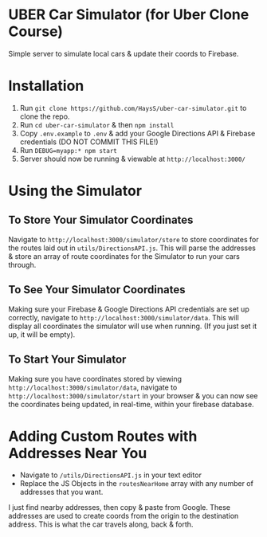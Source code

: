 # UBER Car Simulator (for Uber Clone Course)
Simple server to simulate local cars &amp; update their coords to Firebase.

# Installation
1. Run `git clone https://github.com/HaysS/uber-car-simulator.git` to clone the repo.
2. Run `cd uber-car-simulator` & then `npm install`
3. Copy `.env.example` to `.env` & add your Google Directions API & Firebase credentials (DO NOT COMMIT THIS FILE!)
4. Run `DEBUG=myapp:* npm start`
5. Server should now be running & viewable at `http://localhost:3000/`

# Using the Simulator
## To Store Your Simulator Coordinates
Navigate to `http://localhost:3000/simulator/store` to store coordinates for the routes laid out in `utils/DirectionsAPI.js`. This will parse the addresses & store an array of route coordinates for the Simulator to run your cars through.

## To See Your Simulator Coordinates
Making sure your Firebase & Google Directions API credentials are set up correctly, navigate to `http://localhost:3000/simulator/data`. This will display all coordinates the simulator will use when running. (If you just set it up, it will be empty).
 
## To Start Your Simulator
Making sure you have coordinates stored by viewing `http://localhost:3000/simulator/data`, navigate to `http://localhost:3000/simulator/start` in your browser & you can now see the coordinates being updated, in real-time, within your firebase database.

# Adding Custom Routes with Addresses Near You
- Navigate to `/utils/DirectionsAPI.js` in your text editor
- Replace the JS Objects in the `routesNearHome` array with any number of addresses that you want. 

I just find nearby addresses, then copy & paste from Google. These addresses are used to create coords from the origin to the destination address. This is what the car travels along, back & forth.
